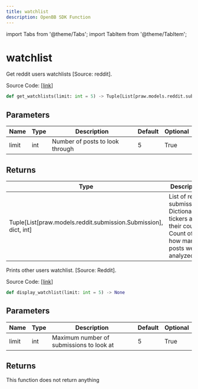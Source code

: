 ```yaml
---
title: watchlist
description: OpenBB SDK Function
---
```


import Tabs from '@theme/Tabs';
import TabItem from '@theme/TabItem';

# watchlist

<Tabs>
<TabItem value="model" label="Model" default>

Get reddit users watchlists [Source: reddit].

Source Code: [[link](https://github.com/OpenBB-finance/OpenBBTerminal/tree/main/openbb_terminal/common/behavioural_analysis/reddit_model.py#L40)]

```python
def get_watchlists(limit: int = 5) -> Tuple[List[praw.models.reddit.submission.Submission], dict, int]
```
## Parameters

| Name | Type | Description | Default | Optional |
| ---- | ---- | ----------- | ------- | -------- |
| limit | int | Number of posts to look through | 5 | True |

## Returns

| Type | Description |
| ---- | ----------- |
| Tuple[List[praw.models.reddit.submission.Submission], dict, int] | List of reddit submissions,<br/>Dictionary of tickers and their count,<br/>Count of how many posts were analyzed. |



</TabItem>
<TabItem value="view" label="View">

Prints other users watchlist. [Source: Reddit].

Source Code: [[link](https://github.com/OpenBB-finance/OpenBBTerminal/tree/main/openbb_terminal/common/behavioural_analysis/reddit_view.py#L138)]

```python
def display_watchlist(limit: int = 5) -> None
```
## Parameters

| Name | Type | Description | Default | Optional |
| ---- | ---- | ----------- | ------- | -------- |
| limit | int | Maximum number of submissions to look at | 5 | True |

## Returns

This function does not return anything



</TabItem>
</Tabs>